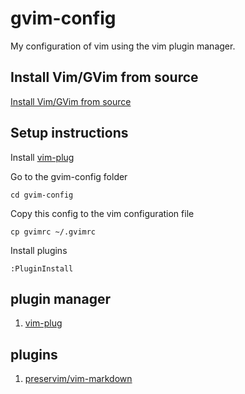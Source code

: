# gvim-config
My configuration of vim using the vim plugin manager.

## Install Vim/GVim from source
[Install Vim/GVim from source](./install_vim_gvim_from_source.md)

## Setup instructions

Install [vim-plug](https://github.com/junegunn/vim-plug)

Go to the gvim-config folder
```
cd gvim-config
```

Copy this config to the vim configuration file
```
cp gvimrc ~/.gvimrc
```

Install plugins
```
:PluginInstall
```

## plugin manager
1. [vim-plug](https://github.com/junegunn/vim-plug)

## plugins
1. [preservim/vim-markdown](https://github.com/preservim/vim-markdown)

